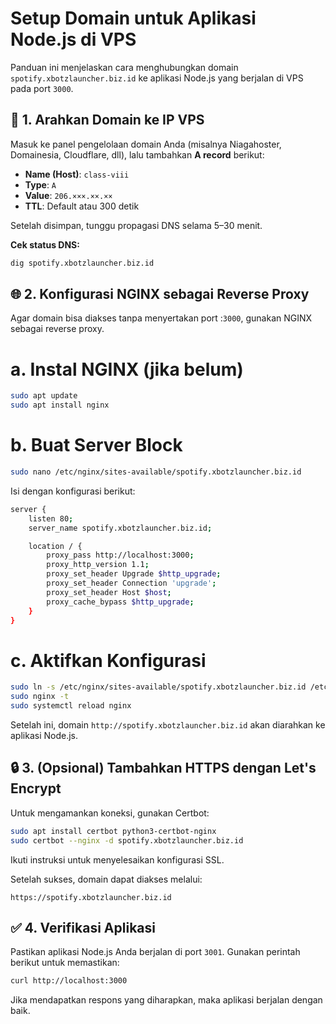 # Setup Domain untuk Aplikasi Node.js di VPS

Panduan ini menjelaskan cara menghubungkan domain `spotify.xbotzlauncher.biz.id` ke aplikasi Node.js yang berjalan di VPS pada port `3000`.

## 🔧 1. Arahkan Domain ke IP VPS

Masuk ke panel pengelolaan domain Anda (misalnya Niagahoster, Domainesia, Cloudflare, dll), lalu tambahkan **A record** berikut:

- **Name (Host)**: `class-viii`
- **Type**: `A`
- **Value**: `206.×××.××.××`
- **TTL**: Default atau 300 detik

Setelah disimpan, tunggu propagasi DNS selama 5–30 menit.

**Cek status DNS:**

```bash
dig spotify.xbotzlauncher.biz.id
```

## 🌐 2. Konfigurasi NGINX sebagai Reverse Proxy

Agar domain bisa diakses tanpa menyertakan port :`3000`, gunakan NGINX sebagai reverse proxy.

# a. Instal NGINX (jika belum)

```bash
sudo apt update
sudo apt install nginx
```

# b. Buat Server Block

```bash
sudo nano /etc/nginx/sites-available/spotify.xbotzlauncher.biz.id
```

Isi dengan konfigurasi berikut:

```bash
server {
    listen 80;
    server_name spotify.xbotzlauncher.biz.id;

    location / {
        proxy_pass http://localhost:3000;
        proxy_http_version 1.1;
        proxy_set_header Upgrade $http_upgrade;
        proxy_set_header Connection 'upgrade';
        proxy_set_header Host $host;
        proxy_cache_bypass $http_upgrade;
    }
}
```

# c. Aktifkan Konfigurasi

```bash
sudo ln -s /etc/nginx/sites-available/spotify.xbotzlauncher.biz.id /etc/nginx/sites-enabled/
sudo nginx -t
sudo systemctl reload nginx
```

Setelah ini, domain `http://spotify.xbotzlauncher.biz.id` akan diarahkan ke aplikasi Node.js.

## 🔒 3. (Opsional) Tambahkan HTTPS dengan Let's Encrypt

Untuk mengamankan koneksi, gunakan Certbot:

```bash
sudo apt install certbot python3-certbot-nginx
sudo certbot --nginx -d spotify.xbotzlauncher.biz.id
```

Ikuti instruksi untuk menyelesaikan konfigurasi SSL.

Setelah sukses, domain dapat diakses melalui:

`https://spotify.xbotzlauncher.biz.id`

## ✅ 4. Verifikasi Aplikasi

Pastikan aplikasi Node.js Anda berjalan di port `3001`. Gunakan perintah berikut untuk memastikan:

```bash
curl http://localhost:3000
```

Jika mendapatkan respons yang diharapkan, maka aplikasi berjalan dengan baik.
